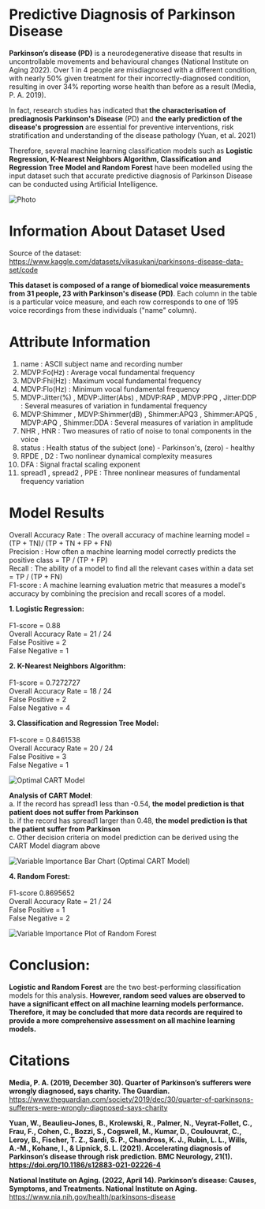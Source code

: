 
# Predictive Diagnosis of Parkinson Disease 

__Parkinson’s disease (PD)__ is a neurodegenerative disease that results in uncontrollable movements and behavioural changes (National Institute on Aging 2022). Over 1 in 4 people are misdiagnosed with a different condition, with nearly 50% given treatment for their incorrectly-diagnosed condition, resulting in over 34% reporting worse health than before as a result (Media, P. A. 2019).


In fact, research studies has indicated that __the characterisation of prediagnosis Parkinson's Disease__ (PD) and __the early prediction of the disease's progression__ are essential for preventive interventions, risk stratification and understanding of the disease pathology (Yuan, et al. 2021)

Therefore, several machine learning classification models such as __Logistic Regression, K-Nearest Neighbors Algorithm, Classification and Regression Tree Model and Random Forest__ have been modelled using the input dataset such that accurate predictive diagnosis of Parkinson Disease can be conducted using Artificial Intelligence.

![Photo](https://github.com/alexksh2/Parkinson-Disease-Prediction/assets/138288828/2489a0c0-84ce-4a1e-9d5f-9b6f26fa1249)


# Information About Dataset Used

Source of the dataset: https://www.kaggle.com/datasets/vikasukani/parkinsons-disease-data-set/code

__This dataset is composed of a range of biomedical voice measurements from 31 people, 23 with Parkinson's disease (PD)__. Each column in the table is a particular voice measure, and each row corresponds to one of 195 voice recordings from these individuals ("name" column). 

# Attribute Information
1. name : ASCII subject name and recording number
2. MDVP:Fo(Hz) : Average vocal fundamental frequency
3. MDVP:Fhi(Hz) : Maximum vocal fundamental frequency
4. MDVP:Flo(Hz) : Minimum vocal fundamental frequency
5. MDVP:Jitter(%) , MDVP:Jitter(Abs) , MDVP:RAP , MDVP:PPQ , Jitter:DDP : Several measures of variation in fundamental frequency
6. MDVP:Shimmer , MDVP:Shimmer(dB) , Shimmer:APQ3 , Shimmer:APQ5 , MDVP:APQ , Shimmer:DDA : Several measures of variation in amplitude
7. NHR , HNR : Two measures of ratio of noise to tonal components in the voice
8. status : Health status of the subject (one) - Parkinson's, (zero) - healthy
9. RPDE , D2 : Two nonlinear dynamical complexity measures
10. DFA : Signal fractal scaling exponent
11. spread1 , spread2 , PPE : Three nonlinear measures of fundamental frequency variation



# Model Results
Overall Accuracy Rate : The overall accuracy of machine learning model = (TP + TN)/ (TP + TN + FP + FN) <Br>
Precision : How often a machine learning model correctly predicts the positive class  = TP / (TP + FP) <br>
Recall : The ability of a model to find all the relevant cases within a data set = TP / (TP + FN) <br>
F1-score : A machine learning evaluation metric that measures a model's accuracy by combining the precision and recall scores of a model. <br>


__1. Logistic Regression:__ <br>
   <br> F1-score = 0.88
   <br> Overall Accuracy Rate = 21 / 24 
   <br> False Positive = 2
   <br> False Negative = 1 <br>

__2. K-Nearest Neighbors Algorithm:__ <br>
   <br> F1-score = 0.7272727
   <br> Overall Accuracy Rate = 18 / 24 
   <br> False Positive = 2
   <br> False Negative = 4 <br>
   
__3. Classification and Regression Tree Model:__ <br>
   <br> F1-score = 0.8461538
   <br> Overall Accuracy Rate = 20 / 24 
   <br> False Positive = 3
   <br> False Negative = 1 <br>

![Optimal CART Model](https://github.com/alexksh2/Parkinson-Disease-Prediction/assets/138288828/7e3a56eb-a5af-4661-bfbb-e18212b0c524)

__Analysis of CART Model__: <br>
a. If the record has spread1 less than -0.54, __the model prediction is that patient does not suffer from Parkinson__ <br>
b. if the record has spread1 larger than 0.48, __the model prediction is that the patient suffer from Parkinson__ <br>
c. Other decision criteria on model prediction can be derived using the CART Model diagram above


![Variable Importance Bar Chart (Optimal CART Model)](https://github.com/alexksh2/Parkinson-Disease-Prediction/assets/138288828/dcfd8ae5-b3f7-4193-9ffd-8dc97335a9b5)







__4. Random Forest:__ <br>
   <br> F1-score 0.8695652 
   <br> Overall Accuracy Rate = 21 / 24 
   <br> False Positive = 1 
   <br> False Negative = 2 <br>

![Variable Importance Plot of Random Forest](https://github.com/alexksh2/Parkinson-Disease-Prediction/assets/138288828/263f1166-0e9a-4f74-a453-6429f23fb905)



# Conclusion:
__Logistic and Random Forest__ are the two best-performing classification models for this analysis. __However, random seed values are observed to have a significant effect on all machine learning models performance.__ __Therefore, it may be concluded that more data records are required to provide a more comprehensive assessment on all machine learning models.__






# Citations

__Media, P. A. (2019, December 30). Quarter of Parkinson’s sufferers were wrongly diagnosed, says charity. The Guardian.__ https://www.theguardian.com/society/2019/dec/30/quarter-of-parkinsons-sufferers-were-wrongly-diagnosed-says-charity

__Yuan, W., Beaulieu-Jones, B., Krolewski, R., Palmer, N., Veyrat-Follet, C., Frau, F., Cohen, C., Bozzi, S., Cogswell, M., Kumar, D., Coulouvrat, C., Leroy, B., Fischer, T. Z., Sardi, S. P., Chandross, K. J., Rubin, L. L., Wills, A.-M., Kohane, I., & Lipnick, S. L. (2021). Accelerating diagnosis of Parkinson’s disease through risk prediction. BMC Neurology, 21(1). https://doi.org/10.1186/s12883-021-02226-4__

__National Institute on Aging. (2022, April 14). Parkinson’s disease: Causes, Symptoms, and Treatments. National Institute on Aging.__ https://www.nia.nih.gov/health/parkinsons-disease

